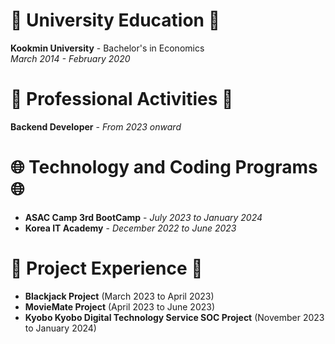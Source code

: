 
# 🏫 University Education 🏫  
**Kookmin University** - Bachelor's in Economics  
*March 2014 - February 2020*

# 🧩 Professional Activities 🧩  
**Backend Developer** - *From 2023 onward*

# 🌐 Technology and Coding Programs 🌐  
- **ASAC Camp 3rd BootCamp** - *July 2023 to January 2024*
- **Korea IT Academy** - *December 2022 to June 2023*

# 🚀 Project Experience 🚀  
- **Blackjack Project** (March 2023 to April 2023)
- **MovieMate Project** (April 2023 to June 2023)
- **Kyobo Kyobo Digital Technology Service SOC Project** (November 2023 to January 2024)
